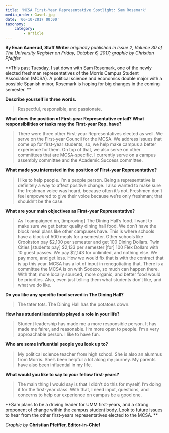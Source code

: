 ```yaml
---
title: 'MCSA First-Year Representative Spotlight: Sam Rosemark'
media_order: Gavel.jpg
date: '06-10-2017 00:00'
taxonomy:
    category:
        - article
---
```


**By Evan Aanerud, Staff Writer** _originally published in Issue 2, Volume 30 of The University Register on Friday, October 6, 2017; graphic by Christian Pfeiffer_

**This past Tuesday, I sat down with Sam Rosemark, one of the newly elected freshman representatives of the Morris Campus Student Association (MCSA). A political science and economics double major with a possible Spanish minor, Rosemark is hoping for big changes in the coming semester. **

**Describe yourself in three words.**
> Respectful, responsible, and passionate.

**What does the position of First-year Representative entail? What responsibilities or tasks may the First-year Rep. have?**
> There were three other First-year Representatives elected as well. We serve on the First-year Council for the MCSA. We address issues that come up for first-year students; so, we help make campus a better experience for them. On top of that, we also serve on other committees that are MCSA-specific. I currently serve on a campus assembly committee and the Academic Success committee. 

**What made you interested in the position of First-year Representative?**
> I like to help people. I’m a people person. Being a representative is definitely a way to affect positive change. I also wanted to make sure the freshman voice was heard, because often it’s not. Freshmen don’t feel empowered to give their voice because we’re only freshman; that shouldn’t be the case. 

**What are your main objectives as First-year Representative?** 
> As I campaigned on, [improving] The Dining Hall’s food. I want to make sure we get better quality dining hall food. We don’t have the block meal plans like other campuses have. This is where schools have a block of 500 meals for a semester. Other schools like Crookston pay $2,100 per semester and get 100 Dining Dollars. Twin Cities [students pay] $2,133 per semester [for] 100 Flex Dollars with 10 guest passes. We pay $2,143 for unlimited, and nothing else. We pay more, and get less. 
> How we would fix that is with the contract that is up this year. MCSA has a lot of input in renegotiating that. There is a committee the MCSA is on with Sodexo, so much can happen there. With that, more locally sourced, more organic, and better food would be priorities. Also, even just telling them what students don’t like, and what we do like. 

**Do you like any specific food served in The Dining Hall?**
> The tater tots. The Dining Hall has the potatoes down. 

**How has student leadership played a role in your life?**
> Student leadership has made me a more responsible person. It has made me fairer, and reasonable. I’m more open to people. I’m a very approachable person. I like to have fun. 

**Who are some influential people you look up to?**
> My political science teacher from high school. She is also an alumnus from Morris. She’s been helpful a lot along my journey. My parents have also been influential in my life. 

**What would you like to say to your fellow first-years?**
> The main thing I would say is that I didn’t do this for myself, I’m doing it for the first-year class. With that, I need input, questions, and concerns to help our experience on campus be a good one. 

**Sam plans to be a driving leader for UMM first-years, and a strong proponent of change within the campus student body. Look to future issues to hear from the other first-years representatives elected to the MCSA.
**

_Graphic by_ **Christian Pfeiffer, Editor-in-Chief**